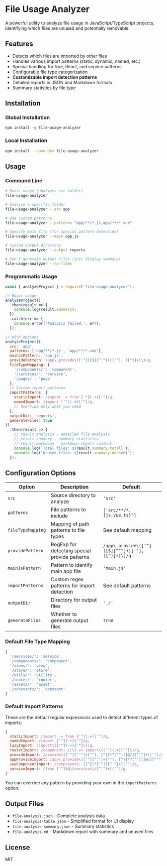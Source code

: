 # File Usage Analyzer

A powerful utility to analyze file usage in JavaScript/TypeScript projects, identifying which files are unused and potentially removable.

## Features

- Detects which files are imported by other files
- Handles various import patterns (static, dynamic, named, etc.)
- Special handling for Vue, React, and service patterns
- Configurable file type categorization
- **Customizable import detection patterns**
- Detailed reports in JSON and Markdown formats
- Summary statistics by file type

## Installation

### Global Installation

```bash
npm install -g file-usage-analyzer
```

### Local Installation

```bash
npm install --save-dev file-usage-analyzer
```

## Usage

### Command Line

```bash
# Basic usage (analyzes src folder)
file-usage-analyzer

# Analyze a specific folder
file-usage-analyzer --src app

# Use custom patterns
file-usage-analyzer --patterns "app/**/*.js,app/**/*.vue"

# Specify main file (for special pattern detection)
file-usage-analyzer --main app.js

# Custom output directory
file-usage-analyzer --output reports

# Don't generate output files (just display summary)
file-usage-analyzer --no-files
```

### Programmatic Usage

```javascript
const { analyzeProject } = require('file-usage-analyzer');

// Basic usage
analyzeProject()
  .then(result => {
    console.log(result.summary);
  })
  .catch(err => {
    console.error('Analysis failed:', err);
  });

// With options
analyzeProject({
  src: 'app',
  patterns: ['app/**/*.js', 'app/**/*.vue'],
  mainJsPattern: 'app.js',
  providePattern: /app\.provide\(['"]([$][^'"]+)['"], ([^)]+)\)/g,
  fileTypeMapping: {
    '/components/': 'component',
    '/services/': 'service',
    '/pages/': 'page'
  },
  // Custom import patterns
  importPatterns: {
    staticImport: /import .+ from ['"](.+)['"]/g,
    namedImport: /import ['"](.+)['"]/g,
    // Override only what you need
  },
  outputDir: 'reports',
  generateFiles: true
})
  .then(result => {
    // result.analysis - detailed file analysis
    // result.summary - summary statistics
    // result.markdown - markdown report content
    console.log(`Total files: ${result.summary.total}`);
    console.log(`Unused files: ${result.summary.unused}`);
  });
```

## Configuration Options

| Option | Description | Default |
|--------|-------------|---------|
| `src` | Source directory to analyze | `'src'` |
| `patterns` | File patterns to include | `['src/**/*.{js,vue,ts}']` |
| `fileTypeMapping` | Mapping of path patterns to file types | See default mapping |
| `providePattern` | RegExp for detecting special provide patterns | `/app\.provide\(['"]([$][^'"]+)['"], ([^)]+)\)/g` |
| `mainJsPattern` | Pattern to identify main app file | `'main.js'` |
| `importPatterns` | Custom regex patterns for import detection | See default patterns |
| `outputDir` | Directory for output files | `'./'` |
| `generateFiles` | Whether to generate output files | `true` |

### Default File Type Mapping

```javascript
{
  '/services/': 'service',
  '/components/': 'component',
  '/views/': 'view',
  '/store/': 'store',
  '/utils/': 'utility',
  '/router/': 'router',
  '/assets/': 'asset',
  '/constants/': 'constant'
}
```

### Default Import Patterns

These are the default regular expressions used to detect different types of imports:

```javascript
{
  staticImport: /import .+ from ['"](.+)['"]/g,
  namedImport: /import ['"](.+)['"]/g,
  lazyImport: /import\(['"](.+)['"]\)/g,
  routerImport: /component: \(\) => import\(['"](.+)['"]\)/g,
  provideImport: /provide\(['"][^'"]+['"], [^)]*?['"]([@/][^'"]+)['"]/g,
  appProvideImport: /app\.provide\(['"][^'"]+['"], [^)]*?['"]([@/][^'"]+)['"]/g,
  vueComponentImport: /components: {[^}]*['"]([^'"]+)['"]/g,
  serviceImport: /from ['"](@\/services\/[^'"]+)['"]/g
}
```

You can override any pattern by providing your own in the `importPatterns` option.

## Output Files

- `file-analysis.json` - Complete analysis data
- `file-analysis-table.json` - Simplified format for UI display
- `file-analysis-summary.json` - Summary statistics
- `file-analysis.md` - Markdown report with summary and unused files

## License

MIT